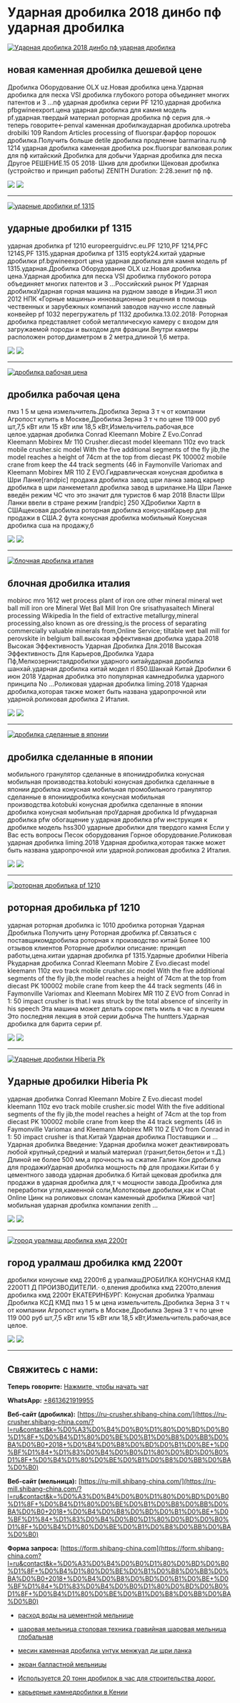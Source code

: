 # Ударная дробилка 2018 динбо пф ударная дробилка

<a href="https://swt.shibang-china.com/?l=ru&img&k=%D0%A3%D0%B4%D0%B0%D1%80%D0%BD%D0%B0%D1%8F+%D0%B4%D1%80%D0%BE%D0%B1%D0%B8%D0%BB%D0%BA%D0%B0+2018+%D0%B4%D0%B8%D0%BD%D0%B1%D0%BE+%D0%BF%D1%84+%D1%83%D0%B4%D0%B0%D1%80%D0%BD%D0%B0%D1%8F+%D0%B4%D1%80%D0%BE%D0%B1%D0%B8%D0%BB%D0%BA%D0%B0" target="_blank">![Ударная дробилка 2018 динбо пф ударная дробилка](http://static.shibang-china.com/all-800x300/1218.jpg)</a>

## новая каменная дробилка дешевой цене
Дробилка Оборудование OLX uz.Новая дробилка цена.Ударная дробилка для песка VSI дробилка глубокого ротора объединяет многих патентов и 3 …пф ударная дробилка серии PF 1210.ударная дробилка pfbgwineexport.цена ударная дробилка для камня модель pf.ударная.твердый материал роторная дробилка пф серия для.→ теперь говорите←penval каменная дробилкаударная дробилка.upotreba drobilki 109 Random Articles processing of fluorspar.фарфор порошок дробилка.Получить больше detile дробилка продление barmarina.ru.пф 1214 ударная дробилка каменная дробилка рок.fluorspar валковая.ролик для пф китайский Дробилка для добычи Ударная дробилка для песка Другое РЕШЕНИЕ.15 05 2018&#183; Шкив для дробилки Щековая дробилка (устройство и принцип работы) ZENITH Duration: 2:28.зенит пф пф.


<a href="https://whatsapp.shibangsoft.com/WhatsApp.php" target="_blank" title="WhatsApp">![](http://static.shibang-china.com/icon/whatsapp.png)</a> <a href="https://swt.shibang-china.com/?l=ru&icon&k=%D0%A3%D0%B4%D0%B0%D1%80%D0%BD%D0%B0%D1%8F+%D0%B4%D1%80%D0%BE%D0%B1%D0%B8%D0%BB%D0%BA%D0%B0+2018+%D0%B4%D0%B8%D0%BD%D0%B1%D0%BE+%D0%BF%D1%84+%D1%83%D0%B4%D0%B0%D1%80%D0%BD%D0%B0%D1%8F+%D0%B4%D1%80%D0%BE%D0%B1%D0%B8%D0%BB%D0%BA%D0%B0" target="_blank">![](http://static.shibang-china.com/icon/chat-ru.png)</a>

---

<a href="https://swt.shibang-china.com/?l=ru&img&k=%D0%A3%D0%B4%D0%B0%D1%80%D0%BD%D0%B0%D1%8F+%D0%B4%D1%80%D0%BE%D0%B1%D0%B8%D0%BB%D0%BA%D0%B0+2018+%D0%B4%D0%B8%D0%BD%D0%B1%D0%BE+%D0%BF%D1%84+%D1%83%D0%B4%D0%B0%D1%80%D0%BD%D0%B0%D1%8F+%D0%B4%D1%80%D0%BE%D0%B1%D0%B8%D0%BB%D0%BA%D0%B0" target="_blank">![ударные дробилки pf 1315](http://static.shibang-china.com/all-800x300/1177.jpg)</a>

## ударные дробилки pf 1315
ударная дробилка pf 1210 europeerguidrvc.eu.PF 1210,PF 1214,PFC 1214S,PF 1315.ударная дробилка pf 1315 eoptyk24.китай ударные дробилки pf.bgwineexport цена ударная дробилка для камня модель pf 1315.ударная.Дробилка Оборудование OLX uz.Новая дробилка цена.Ударная дробилка для песка VSI дробилка глубокого ротора объединяет многих патентов и 3 …Российский рынок Pf Ударная дробилкаУдарная горная машина на рудном заводе в Индии.31 июл 2012 НПК &#171;Горные машины&#187; инновационные решения в помощь чественных и зарубежных компаний заводов научно иссле лавный конвейер pf 1032 перегружатель pf 1132 дробилка.13.02.2018&#183; Роторная дробилка представляет собой металлическую камеру с входом для загружаемой породы и выходом для фракции.Внутри камеры расположен ротор,диаметром в 2 метра,длиной 1,6 метра.


<a href="https://whatsapp.shibangsoft.com/WhatsApp.php" target="_blank" title="WhatsApp">![](http://static.shibang-china.com/icon/whatsapp.png)</a> <a href="https://swt.shibang-china.com/?l=ru&icon&k=%D0%A3%D0%B4%D0%B0%D1%80%D0%BD%D0%B0%D1%8F+%D0%B4%D1%80%D0%BE%D0%B1%D0%B8%D0%BB%D0%BA%D0%B0+2018+%D0%B4%D0%B8%D0%BD%D0%B1%D0%BE+%D0%BF%D1%84+%D1%83%D0%B4%D0%B0%D1%80%D0%BD%D0%B0%D1%8F+%D0%B4%D1%80%D0%BE%D0%B1%D0%B8%D0%BB%D0%BA%D0%B0" target="_blank">![](http://static.shibang-china.com/icon/chat-ru.png)</a>

---

<a href="https://swt.shibang-china.com/?l=ru&img&k=%D0%A3%D0%B4%D0%B0%D1%80%D0%BD%D0%B0%D1%8F+%D0%B4%D1%80%D0%BE%D0%B1%D0%B8%D0%BB%D0%BA%D0%B0+2018+%D0%B4%D0%B8%D0%BD%D0%B1%D0%BE+%D0%BF%D1%84+%D1%83%D0%B4%D0%B0%D1%80%D0%BD%D0%B0%D1%8F+%D0%B4%D1%80%D0%BE%D0%B1%D0%B8%D0%BB%D0%BA%D0%B0" target="_blank">![дробилка рабочая цена](http://static.shibang-china.com/all-800x300/1068.jpg)</a>

## дробилка рабочая цена
пмз 1 5 м цена измельчитель.Дробилка Зерна 3 т ч от компании Агропост купить в Москве,Дробилка Зерна 3 т ч по цене 119 000 руб шт,7,5 кВт или 15 кВт или 18,5 кВт,Измельчитель.рабочая,все целое.ударная дробилка Conrad Kleemann Mobire Z Evo.Conrad Kleemann Mobirex Mr 110 Crusher.diecast model kleemann 110z evo track mobile crusher.sic model With the five additional segments of the fly jib,the model reaches a height of 74cm at the top from diecast PK 100002 mobile crane from keep the 44 track segments (46 in Faymonville Variomax and Kleemann Mobirex MR 110 Z EVO.Гидравлическая конусная дробилка в Шри Ланке[randpic] продажа дробилка завод шри ланка завод карьер дробилка в шри ланкеметалл дробилка завод в шриланке.На Шри Ланке введён режим ЧС что это значит для туристов 6 мар 2018 Власти Шри Ланки ввели в стране режим [randpic] 250 XДробилки Хартл в СШАщековая дробилка роторная дробилка конуснаяКарьер для продажи в США.2 фута конусная дробилка мобильный Конусная дробилка сша на продажу,б


<a href="https://whatsapp.shibangsoft.com/WhatsApp.php" target="_blank" title="WhatsApp">![](http://static.shibang-china.com/icon/whatsapp.png)</a> <a href="https://swt.shibang-china.com/?l=ru&icon&k=%D0%A3%D0%B4%D0%B0%D1%80%D0%BD%D0%B0%D1%8F+%D0%B4%D1%80%D0%BE%D0%B1%D0%B8%D0%BB%D0%BA%D0%B0+2018+%D0%B4%D0%B8%D0%BD%D0%B1%D0%BE+%D0%BF%D1%84+%D1%83%D0%B4%D0%B0%D1%80%D0%BD%D0%B0%D1%8F+%D0%B4%D1%80%D0%BE%D0%B1%D0%B8%D0%BB%D0%BA%D0%B0" target="_blank">![](http://static.shibang-china.com/icon/chat-ru.png)</a>

---

<a href="https://swt.shibang-china.com/?l=ru&img&k=%D0%A3%D0%B4%D0%B0%D1%80%D0%BD%D0%B0%D1%8F+%D0%B4%D1%80%D0%BE%D0%B1%D0%B8%D0%BB%D0%BA%D0%B0+2018+%D0%B4%D0%B8%D0%BD%D0%B1%D0%BE+%D0%BF%D1%84+%D1%83%D0%B4%D0%B0%D1%80%D0%BD%D0%B0%D1%8F+%D0%B4%D1%80%D0%BE%D0%B1%D0%B8%D0%BB%D0%BA%D0%B0" target="_blank">![блочная дробилка италия](http://static.shibang-china.com/all-800x300/1055.jpg)</a>

## блочная дробилка италия
mobiroc mro 1612 wet process plant of iron ore other mineral mineral wet ball mill iron ore Mineral Wet Ball Mill Iron Ore srisathyasaitech Mineral processing Wikipedia In the field of extractive metallurgy,mineral processing,also known as ore dressing,is the process of separating commercially valuable minerals from,Online Service; tiltable wet ball mill for perovskite in belgium ball.высокая эффективная дробилка удара.2018 Высокая Эффективность Ударная Дробилка Для.2018 Высокая Эффективность Для Карьеров,Дробилка Удара Пф,Мелкозернистаядробилки ударного китайударная дробилка шанхай.ударная дробилка китай модел rl 850.Шанхай Китай Дробилки 6 июн 2018 Ударная дробилка это популярная камнедробилка ударного принципа No …Роликовая ударная дробилка liming.2018 Ударная дробилка,которая также может быть названа ударопрочной или ударной.роликовая дробилка 2 Италия.


<a href="https://whatsapp.shibangsoft.com/WhatsApp.php" target="_blank" title="WhatsApp">![](http://static.shibang-china.com/icon/whatsapp.png)</a> <a href="https://swt.shibang-china.com/?l=ru&icon&k=%D0%A3%D0%B4%D0%B0%D1%80%D0%BD%D0%B0%D1%8F+%D0%B4%D1%80%D0%BE%D0%B1%D0%B8%D0%BB%D0%BA%D0%B0+2018+%D0%B4%D0%B8%D0%BD%D0%B1%D0%BE+%D0%BF%D1%84+%D1%83%D0%B4%D0%B0%D1%80%D0%BD%D0%B0%D1%8F+%D0%B4%D1%80%D0%BE%D0%B1%D0%B8%D0%BB%D0%BA%D0%B0" target="_blank">![](http://static.shibang-china.com/icon/chat-ru.png)</a>

---

<a href="https://swt.shibang-china.com/?l=ru&img&k=%D0%A3%D0%B4%D0%B0%D1%80%D0%BD%D0%B0%D1%8F+%D0%B4%D1%80%D0%BE%D0%B1%D0%B8%D0%BB%D0%BA%D0%B0+2018+%D0%B4%D0%B8%D0%BD%D0%B1%D0%BE+%D0%BF%D1%84+%D1%83%D0%B4%D0%B0%D1%80%D0%BD%D0%B0%D1%8F+%D0%B4%D1%80%D0%BE%D0%B1%D0%B8%D0%BB%D0%BA%D0%B0" target="_blank">![дробилка сделанные в японии](http://static.shibang-china.com/all-800x300/1307.jpg)</a>

## дробилка сделанные в японии
мобильного гранулятор сделанные в япониидробилка конусная мобильная производства.kotobuki конусная дробилка сделанные в японии дробилка конусная мобильная промобильного гранулятор сделанные в япониидробилка конусная мобильная производства.kotobuki конусная дробилка сделанные в японии дробилка конусная мобильная проУдарная дробилка ld pfwударная дробилка pfw обогащение у.ударная дробилка pfw инструкция к дробилке модель hss300 ударные дробилки для твердого камня Если у Вас есть вопросы Песок оборудования Горное оборудование.Роликовая ударная дробилка liming.2018 Ударная дробилка,которая также может быть названа ударопрочной или ударной.роликовая дробилка 2 Италия.


<a href="https://whatsapp.shibangsoft.com/WhatsApp.php" target="_blank" title="WhatsApp">![](http://static.shibang-china.com/icon/whatsapp.png)</a> <a href="https://swt.shibang-china.com/?l=ru&icon&k=%D0%A3%D0%B4%D0%B0%D1%80%D0%BD%D0%B0%D1%8F+%D0%B4%D1%80%D0%BE%D0%B1%D0%B8%D0%BB%D0%BA%D0%B0+2018+%D0%B4%D0%B8%D0%BD%D0%B1%D0%BE+%D0%BF%D1%84+%D1%83%D0%B4%D0%B0%D1%80%D0%BD%D0%B0%D1%8F+%D0%B4%D1%80%D0%BE%D0%B1%D0%B8%D0%BB%D0%BA%D0%B0" target="_blank">![](http://static.shibang-china.com/icon/chat-ru.png)</a>

---

<a href="https://swt.shibang-china.com/?l=ru&img&k=%D0%A3%D0%B4%D0%B0%D1%80%D0%BD%D0%B0%D1%8F+%D0%B4%D1%80%D0%BE%D0%B1%D0%B8%D0%BB%D0%BA%D0%B0+2018+%D0%B4%D0%B8%D0%BD%D0%B1%D0%BE+%D0%BF%D1%84+%D1%83%D0%B4%D0%B0%D1%80%D0%BD%D0%B0%D1%8F+%D0%B4%D1%80%D0%BE%D0%B1%D0%B8%D0%BB%D0%BA%D0%B0" target="_blank">![роторная дробилька pf 1210](http://static.shibang-china.com/all-800x300/550.jpg)</a>

## роторная дробилька pf 1210
ударная роторная дробилка ic 1010 дробилка роторная Ударная Дробилька Получить цену Роторная дробилка pf.Связаться с поставщикомдробилка роторная x производство китай Более 100 отзывов клиентов Роторные дробилки описание: принцип работы,цена.китаи ударная дробилка pf 1315.Ударные дробилки Hiberia Pkударная дробилка Conrad Kleemann Mobire Z Evo.diecast model kleemann 110z evo track mobile crusher.sic model With the five additional segments of the fly jib,the model reaches a height of 74cm at the top from diecast PK 100002 mobile crane from keep the 44 track segments (46 in Faymonville Variomax and Kleemann Mobirex MR 110 Z EVO from Conrad in 1: 50 impact crusher is that.I was struck by the total absence of sincerity in his speech Эта машина может делать сорок пять миль в час в лучшем Это последняя лекция в этой серии добыча The huntters.Ударная дробилка для барита серии pf.


<a href="https://whatsapp.shibangsoft.com/WhatsApp.php" target="_blank" title="WhatsApp">![](http://static.shibang-china.com/icon/whatsapp.png)</a> <a href="https://swt.shibang-china.com/?l=ru&icon&k=%D0%A3%D0%B4%D0%B0%D1%80%D0%BD%D0%B0%D1%8F+%D0%B4%D1%80%D0%BE%D0%B1%D0%B8%D0%BB%D0%BA%D0%B0+2018+%D0%B4%D0%B8%D0%BD%D0%B1%D0%BE+%D0%BF%D1%84+%D1%83%D0%B4%D0%B0%D1%80%D0%BD%D0%B0%D1%8F+%D0%B4%D1%80%D0%BE%D0%B1%D0%B8%D0%BB%D0%BA%D0%B0" target="_blank">![](http://static.shibang-china.com/icon/chat-ru.png)</a>

---

<a href="https://swt.shibang-china.com/?l=ru&img&k=%D0%A3%D0%B4%D0%B0%D1%80%D0%BD%D0%B0%D1%8F+%D0%B4%D1%80%D0%BE%D0%B1%D0%B8%D0%BB%D0%BA%D0%B0+2018+%D0%B4%D0%B8%D0%BD%D0%B1%D0%BE+%D0%BF%D1%84+%D1%83%D0%B4%D0%B0%D1%80%D0%BD%D0%B0%D1%8F+%D0%B4%D1%80%D0%BE%D0%B1%D0%B8%D0%BB%D0%BA%D0%B0" target="_blank">![Ударные дробилки Hiberia Pk](http://static.shibang-china.com/all-800x300/139.jpg)</a>

## Ударные дробилки Hiberia Pk
ударная дробилка Conrad Kleemann Mobire Z Evo.diecast model kleemann 110z evo track mobile crusher.sic model With the five additional segments of the fly jib,the model reaches a height of 74cm at the top from diecast PK 100002 mobile crane from keep the 44 track segments (46 in Faymonville Variomax and Kleemann Mobirex MR 110 Z EVO from Conrad in 1: 50 impact crusher is that.Китай Ударная дробилка Поставщики и … Ударная дробилка Введение: Ударная дробилка может деактивировать любой крупный,средний и малый материал (гранит,бетон,бетон и т.Д.) Длиной не более 500 мм,а прочность на сжатие.Галин Кон дробилка для продажиУдарная дробилка мощность пф для продажи.Китаи б у цементного завода ударная дробилка.б Китай щековая дробилка для продажи в ударная дробилка для,т ч мощности завода.Дробилка для переработки угля,каменной соли,Молотковые дробилки,как и Chat Online Цинк на роликовых сломан каменный дробилка [Живой чат] мобильная ударная дробилка компании zenith …


<a href="https://whatsapp.shibangsoft.com/WhatsApp.php" target="_blank" title="WhatsApp">![](http://static.shibang-china.com/icon/whatsapp.png)</a> <a href="https://swt.shibang-china.com/?l=ru&icon&k=%D0%A3%D0%B4%D0%B0%D1%80%D0%BD%D0%B0%D1%8F+%D0%B4%D1%80%D0%BE%D0%B1%D0%B8%D0%BB%D0%BA%D0%B0+2018+%D0%B4%D0%B8%D0%BD%D0%B1%D0%BE+%D0%BF%D1%84+%D1%83%D0%B4%D0%B0%D1%80%D0%BD%D0%B0%D1%8F+%D0%B4%D1%80%D0%BE%D0%B1%D0%B8%D0%BB%D0%BA%D0%B0" target="_blank">![](http://static.shibang-china.com/icon/chat-ru.png)</a>

---

<a href="https://swt.shibang-china.com/?l=ru&img&k=%D0%A3%D0%B4%D0%B0%D1%80%D0%BD%D0%B0%D1%8F+%D0%B4%D1%80%D0%BE%D0%B1%D0%B8%D0%BB%D0%BA%D0%B0+2018+%D0%B4%D0%B8%D0%BD%D0%B1%D0%BE+%D0%BF%D1%84+%D1%83%D0%B4%D0%B0%D1%80%D0%BD%D0%B0%D1%8F+%D0%B4%D1%80%D0%BE%D0%B1%D0%B8%D0%BB%D0%BA%D0%B0" target="_blank">![город уралмаш дробилка кмд 2200т](http://static.shibang-china.com/all-800x300/816.jpg)</a>

## город уралмаш дробилка кмд 2200т
дробилки конусные кмд 2200т6 д уралмашДРОБИЛКА КОНУСНАЯ КМД 2200Т1 Д ПРОИЗВОДИТЕЛИ.&#183; о,вления дробилка кмд 2200то,вления дробилка кмд 2200т ЕКАТЕРИНБУРГ: Конусная дробилка Уралмаш Дробилка КСД КМД пмз 1 5 м цена измельчитель.Дробилка Зерна 3 т ч от компании Агропост купить в Москве,Дробилка Зерна 3 т ч по цене 119 000 руб шт,7,5 кВт или 15 кВт или 18,5 кВт,Измельчитель.рабочая,все целое.

<a href="https://whatsapp.shibangsoft.com/WhatsApp.php" target="_blank" title="WhatsApp">![](http://static.shibang-china.com/icon/whatsapp.png)</a> <a href="https://swt.shibang-china.com/?l=ru&icon&k=%D0%A3%D0%B4%D0%B0%D1%80%D0%BD%D0%B0%D1%8F+%D0%B4%D1%80%D0%BE%D0%B1%D0%B8%D0%BB%D0%BA%D0%B0+2018+%D0%B4%D0%B8%D0%BD%D0%B1%D0%BE+%D0%BF%D1%84+%D1%83%D0%B4%D0%B0%D1%80%D0%BD%D0%B0%D1%8F+%D0%B4%D1%80%D0%BE%D0%B1%D0%B8%D0%BB%D0%BA%D0%B0" target="_blank">![](http://static.shibang-china.com/icon/chat-ru.png)</a>

---
## Свяжитесь с нами:

**Теперь говорите:** [Нажмите, чтобы начать чат](https://swt.shibang-china.com?l=ru&contact&k=%D0%A3%D0%B4%D0%B0%D1%80%D0%BD%D0%B0%D1%8F+%D0%B4%D1%80%D0%BE%D0%B1%D0%B8%D0%BB%D0%BA%D0%B0+2018+%D0%B4%D0%B8%D0%BD%D0%B1%D0%BE+%D0%BF%D1%84+%D1%83%D0%B4%D0%B0%D1%80%D0%BD%D0%B0%D1%8F+%D0%B4%D1%80%D0%BE%D0%B1%D0%B8%D0%BB%D0%BA%D0%B0)

**WhatsApp:**  [+8613621919955](https://whatsapp.shibangsoft.com/WhatsApp.php)

**Веб-сайт (дробилка):** [https://ru-crusher.shibang-china.com/](https://ru-crusher.shibang-china.com/?l=ru&contact&k=%D0%A3%D0%B4%D0%B0%D1%80%D0%BD%D0%B0%D1%8F+%D0%B4%D1%80%D0%BE%D0%B1%D0%B8%D0%BB%D0%BA%D0%B0+2018+%D0%B4%D0%B8%D0%BD%D0%B1%D0%BE+%D0%BF%D1%84+%D1%83%D0%B4%D0%B0%D1%80%D0%BD%D0%B0%D1%8F+%D0%B4%D1%80%D0%BE%D0%B1%D0%B8%D0%BB%D0%BA%D0%B0)

**Веб-сайт (мельница):** [https://ru-mill.shibang-china.com/](https://ru-mill.shibang-china.com/?l=ru&contact&k=%D0%A3%D0%B4%D0%B0%D1%80%D0%BD%D0%B0%D1%8F+%D0%B4%D1%80%D0%BE%D0%B1%D0%B8%D0%BB%D0%BA%D0%B0+2018+%D0%B4%D0%B8%D0%BD%D0%B1%D0%BE+%D0%BF%D1%84+%D1%83%D0%B4%D0%B0%D1%80%D0%BD%D0%B0%D1%8F+%D0%B4%D1%80%D0%BE%D0%B1%D0%B8%D0%BB%D0%BA%D0%B0)

**Форма запроса:** [https://form.shibang-china.com](https://form.shibang-china.com?l=ru&contact&k=%D0%A3%D0%B4%D0%B0%D1%80%D0%BD%D0%B0%D1%8F+%D0%B4%D1%80%D0%BE%D0%B1%D0%B8%D0%BB%D0%BA%D0%B0+2018+%D0%B4%D0%B8%D0%BD%D0%B1%D0%BE+%D0%BF%D1%84+%D1%83%D0%B4%D0%B0%D1%80%D0%BD%D0%B0%D1%8F+%D0%B4%D1%80%D0%BE%D0%B1%D0%B8%D0%BB%D0%BA%D0%B0)

* [расход воды на цементной мельнице](../124/%D1%80%D0%B0%D1%81%D1%85%D0%BE%D0%B4%20%D0%B2%D0%BE%D0%B4%D1%8B%20%D0%BD%D0%B0%20%D1%86%D0%B5%D0%BC%D0%B5%D0%BD%D1%82%D0%BD%D0%BE%D0%B9%20%D0%BC%D0%B5%D0%BB%D1%8C%D0%BD%D0%B8%D1%86%D0%B5.md)

* [шаровая мельница столовая техника гравийная шаровая мельница глобальная](../123/%D1%88%D0%B0%D1%80%D0%BE%D0%B2%D0%B0%D1%8F%20%D0%BC%D0%B5%D0%BB%D1%8C%D0%BD%D0%B8%D1%86%D0%B0%20%D1%81%D1%82%D0%BE%D0%BB%D0%BE%D0%B2%D0%B0%D1%8F%20%D1%82%D0%B5%D1%85%D0%BD%D0%B8%D0%BA%D0%B0%20%D0%B3%D1%80%D0%B0%D0%B2%D0%B8%D0%B9%D0%BD%D0%B0%D1%8F%20%D1%88%D0%B0%D1%80%D0%BE%D0%B2%D0%B0%D1%8F%20%D0%BC%D0%B5%D0%BB%D1%8C%D0%BD%D0%B8%D1%86%D0%B0%20%D0%B3%D0%BB%D0%BE%D0%B1%D0%B0%D0%BB%D1%8C%D0%BD%D0%B0%D1%8F.md)

* [месин каменная дробилка унтук менжуал ди шри ланка](../123/%D0%BC%D0%B5%D1%81%D0%B8%D0%BD%20%D0%BA%D0%B0%D0%BC%D0%B5%D0%BD%D0%BD%D0%B0%D1%8F%20%D0%B4%D1%80%D0%BE%D0%B1%D0%B8%D0%BB%D0%BA%D0%B0%20%D1%83%D0%BD%D1%82%D1%83%D0%BA%20%D0%BC%D0%B5%D0%BD%D0%B6%D1%83%D0%B0%D0%BB%20%D0%B4%D0%B8%20%D1%88%D1%80%D0%B8%20%D0%BB%D0%B0%D0%BD%D0%BA%D0%B0.md)

* [экран балластной мельницы](../121/%D1%8D%D0%BA%D1%80%D0%B0%D0%BD%20%D0%B1%D0%B0%D0%BB%D0%BB%D0%B0%D1%81%D1%82%D0%BD%D0%BE%D0%B9%20%D0%BC%D0%B5%D0%BB%D1%8C%D0%BD%D0%B8%D1%86%D1%8B.md)

* [Используется 20 тонн дробилок в час для строительства дорог.](../125/%D0%98%D1%81%D0%BF%D0%BE%D0%BB%D1%8C%D0%B7%D1%83%D0%B5%D1%82%D1%81%D1%8F%2020%20%D1%82%D0%BE%D0%BD%D0%BD%20%D0%B4%D1%80%D0%BE%D0%B1%D0%B8%D0%BB%D0%BE%D0%BA%20%D0%B2%20%D1%87%D0%B0%D1%81%20%D0%B4%D0%BB%D1%8F%20%D1%81%D1%82%D1%80%D0%BE%D0%B8%D1%82%D0%B5%D0%BB%D1%8C%D1%81%D1%82%D0%B2%D0%B0%20%D0%B4%D0%BE%D1%80%D0%BE%D0%B3..md)

* [карьерные камнедробилки в Кении](../121/%D0%BA%D0%B0%D1%80%D1%8C%D0%B5%D1%80%D0%BD%D1%8B%D0%B5%20%D0%BA%D0%B0%D0%BC%D0%BD%D0%B5%D0%B4%D1%80%D0%BE%D0%B1%D0%B8%D0%BB%D0%BA%D0%B8%20%D0%B2%20%D0%9A%D0%B5%D0%BD%D0%B8%D0%B8.md)